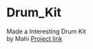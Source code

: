 # Drum_Kit
Made a Interesting Drum Kit <br>by Mahi
<a href="https://mohimakhatun.github.io/Drum_Kit/">Project link</a>
